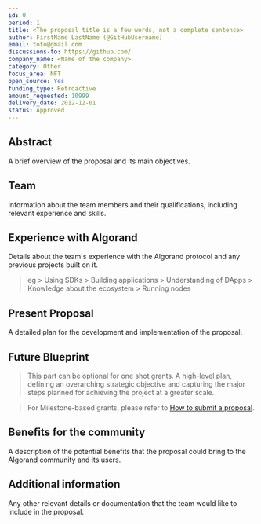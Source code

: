 ```yaml
---
id: 0
period: 1
title: <The proposal title is a few words, not a complete sentence>
author: FirstName LastName (@GitHubUsername)
email: toto@gmail.com
discussions-to: https://github.com/
company_name: <Name of the company>
category: Other
focus_area: NFT
open_source: Yes
funding_type: Retroactive
amount_requested: 10999
delivery_date: 2012-12-01
status: Approved
---
```


## Abstract
A brief overview of the proposal and its main objectives.

## Team
Information about the team members and their qualifications, including relevant experience and skills.

## Experience with Algorand
Details about the team's experience with the Algorand protocol and any previous projects built on it.
> eg
    > Using SDKs 
    > Building applications
    > Understanding of DApps
    > Knowledge about the ecosystem
    > Running nodes

## Present Proposal
A detailed plan for the development and implementation of the proposal.

## Future Blueprint
> This part can be optional for one shot grants.
A high-level plan, defining an overarching strategic objective and capturing the major steps planned for achieving the project at a greater scale.

> For Milestone-based grants, please refer to <a href="https://github.com/algorandfoundation/ARCs/blob/main/ARCs/arc-0034.md#submit-a-proposal"> How to submit a proposal</a>.

## Benefits for the community
A description of the potential benefits that the proposal could bring to the Algorand community and its users.

## Additional information
Any other relevant details or documentation that the team would like to include in the proposal.